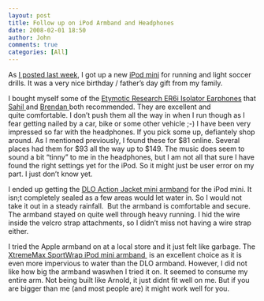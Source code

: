 ```yaml
---
layout: post
title: Follow up on iPod Armband and Headphones
date: 2008-02-01 18:50
author: John
comments: true
categories: [All]
---
```

<P>As <A HREF="/blogs/john.papa/archive/2005/06/07/64248.aspx">I posted last week</A>, I got up a new <A href="http://store.apple.com/1-800-MY-APPLE/WebObjects/AppleStore.woa/70703/wo/e27TQK9bYtLU25UWo552kIaHoMA/1.0.0.11.1.0.6.9.1.1.1.1.1.0.0.1.0">iPod mini</A> for running and light soccer drills. It was a very nice birthday / father’s day gift from my family. </P> <P>I bought myself some of the <A href="http://www.etymotic.com/ephp/er6i.aspx">Etymotic Research ER6i Isolator Earphones</A>&nbsp;that <A href="about:blank/blogs/sahil.malik/archive/2005/04/22/62317.aspx">Sahil </A>and <A href="about:blank/blogs/sahil.malik/archive/2005/04/22/62317.aspx#62324">Brendan </A>both recommended. They are excellent and quite&nbsp;comfortable. I&nbsp;don’t push them all the way in when I run though as I fear getting nailed by a car, bike or some other vehicle ;-) I have been very impressed so far with the headphones. If you pick some up, defiantely shop around. As I mentioned previously, I found these for $81 online. Several places had them for $93 all the way up to $149. The music does seem to sound a bit “tinny” to me in the headphones, but I am not all that sure I have found the right settings yet for the iPod. So it might just be user error on my part. I just don’t know yet.</P> <P>I ended up getting the <SPAN class=prodMainTitle><A href="http://www.everythingipod.com/product222.tpl?command=search&amp;db=dbs/products.db&amp;eqSTORE1datarq=IPOD&amp;cart=11182033693961380&amp;eqPRONAMEdatarq=DLO%20Action%20Jacket%20mini&amp;searchSKU=w009-m2111&amp;eqAVAILdatarq=YES&amp;max=1">DLO Action Jacket mini armband</A>&nbsp;</SPAN>for the iPod mini. It isn;t completely sealed&nbsp;as a few areas&nbsp;would let water in. So I would not take it out in a&nbsp;steady rainfall. &nbsp;But the armband is comfortable and secure. The armband stayed on quite well through heavy running. I hid the wire inside the velcro strap attachments, so I didn’t miss not having a wire strap either.</P> <P>I tried the Apple armband on at a local store and it just felt like garbage. T<SPAN class=prodMainTitle>he <A href="http://store.apple.com/1-800-MY-APPLE/WebObjects/AppleStore.woa/70703/wo/e27TQK9bYtLU25UWo552kIaHoMA/6.0.0.11.1.0.6.9.3.19.0.1.1.1.1.0.1.0.1">XtremeMax SportWrap iPod mini armband </A>&nbsp;is an excellent choice as it is even more impervious to water than the DLO armband. However, I did not like how big the armband waswhen I tried it on. It seemed to consume my entire arm. Not being built like Arnold, it just didnt fit well on me. But if you are bigger than me (and most people are) it&nbsp;might work well for you.</SPAN></P>

